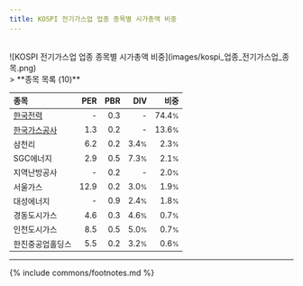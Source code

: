 ```yaml
---
title: KOSPI 전기가스업 업종 종목별 시가총액 비중
---
```

<br>
![KOSPI 전기가스업 업종 종목별 시가총액 비중](images/kospi_업종_전기가스업_종목.png)
<br>
> **종목 목록 (10)**<a id="list"></a>

| **종목** | **PER** | **PBR** | **DIV** | **비중** |
| :------- | ------: | ------: | ------: | -------: |
| [한국전력](/015760/) | - | 0.3 | - | 74.4<small>%</small> |
| [한국가스공사](/036460/) | 1.3 | 0.2 | - | 13.6<small>%</small> |
| 삼천리 | 6.2 | 0.2 | 3.4<small>%</small> | 2.3<small>%</small> |
| SGC에너지 | 2.9 | 0.5 | 7.3<small>%</small> | 2.1<small>%</small> |
| 지역난방공사 | - | 0.2 | - | 2.0<small>%</small> |
| 서울가스 | 12.9 | 0.2 | 3.0<small>%</small> | 1.9<small>%</small> |
| 대성에너지 | - | 0.9 | 2.4<small>%</small> | 1.8<small>%</small> |
| 경동도시가스 | 4.6 | 0.3 | 4.6<small>%</small> | 0.7<small>%</small> |
| 인천도시가스 | 8.5 | 0.5 | 5.0<small>%</small> | 0.7<small>%</small> |
| 한진중공업홀딩스 | 5.5 | 0.2 | 3.2<small>%</small> | 0.6<small>%</small> |

---
{% include commons/footnotes.md %}